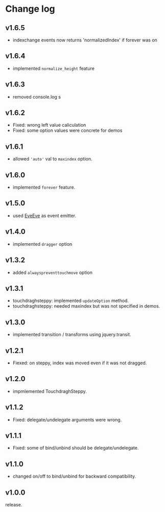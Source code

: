 # Change log

## v1.6.5

* indexchange events now returns 'normalizedIndex' if forever was on

## v1.6.4

* implemented `normalize_height` feature

## v1.6.3

* removed console.log s

## v1.6.2

* Fixed: wrong left value caliculation
* Fixed: some option values were concrete for demos

## v1.6.1

* allowed `'auto'` val to `maxindex` option.

## v1.6.0

* implemented `forever` feature.

## v1.5.0

* used [EveEve](https://github.com/Takazudo/EveEve) as event emitter.

## v1.4.0

* implemented `dragger` option

## v1.3.2

* added `alwayspreventtouchmove` option

## v1.3.1

* touchdraghsteppy: implemented `updateOption` method.
* touchdraghsteppy: needed maxindex but was not specified in demos.

## v1.3.0

* implemented transition / transforms using jquery.transit.

## v1.2.1

* Fiexed: on steppy, index was moved even if it was not dragged.

## v1.2.0

* impmlemented TouchdraghSteppy.

## v1.1.2

* Fixed: delegate/undelegate arguments were wrong.

## v1.1.1

* Fixed: some of bind/unbind should be delegate/undelegate.

## v1.1.0

* changed on/off to bind/unbind for backward compatibility.

## v1.0.0

release.
